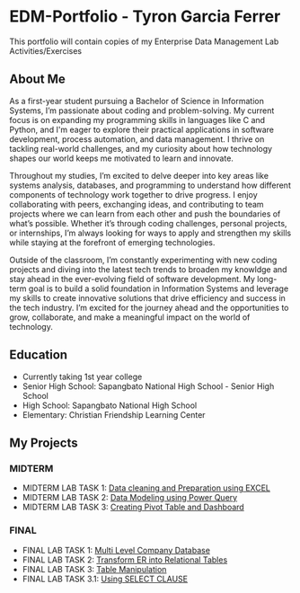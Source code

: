 # EDM-Portfolio - Tyron Garcia Ferrer
This portfolio will contain copies of my Enterprise Data Management Lab Activities/Exercises

## About Me
As a first-year student pursuing a Bachelor of Science in Information Systems, I’m passionate about coding and problem-solving. My current focus is on expanding my programming skills in languages like C and Python, and I'm eager to explore their practical applications in software development, process automation, and data management. I thrive on tackling real-world challenges, and my curiosity about how technology shapes our world keeps me motivated to learn and innovate.

Throughout my studies, I’m excited to delve deeper into key areas like systems analysis, databases, and programming to understand how different components of technology work together to drive progress. I enjoy collaborating with peers, exchanging ideas, and contributing to team projects where we can learn from each other and push the boundaries of what’s possible. Whether it’s through coding challenges, personal projects, or internships, I’m always looking for ways to apply and strengthen my skills while staying at the forefront of emerging technologies.

Outside of the classroom, I’m constantly experimenting with new coding projects and diving into the latest tech trends to broaden my knowldge and stay ahead in the ever-evolving field of software development. My long-term goal is to build a solid foundation in Information Systems and leverage my skills to create innovative solutions that drive efficiency and success in the tech industry. I’m excited for the journey ahead and the opportunities to grow, collaborate, and make a meaningful impact on the world of technology.

## Education
- Currently taking 1st year college
- Senior High School: Sapangbato National High School - Senior High School
- High School: Sapangbato National High School
- Elementary: Christian Friendship Learning Center
 
## My Projects
### MIDTERM
- MIDTERM LAB TASK 1: [Data cleaning and Preparation using EXCEL](https://github.com/tyronferrer/EDM-PORTFOLIO/tree/main/MIDTERM%20LAB%20TASK%201)
- MIDTERM LAB TASK 2: [Data Modeling using Power Query](https://github.com/tyronferrer/EDM-PORTFOLIO/tree/main/MIDTERM%20LAB%20TASK%202/README.md)
- MIDTERM LAB TASK 3: [Creating Pivot Table and Dashboard](https://github.com/tyronferrer/EDM-PORTFOLIO/tree/main/MIDTERM%20LAB%20TASK%203/README.md)

### FINAL
- FINAL LAB TASK 1: [Multi Level Company Database](https://github.com/tyronferrer/EDM-PORTFOLIO/tree/main/FINAL%20LAB%20TASK%201/README.md)
- FINAL LAB TASK 2: [Transform ER into Relational Tables](https://github.com/tyronferrer/EDM-PORTFOLIO/tree/main/FINAL%20LAB%20TASK%202/README.md)
- FINAL LAB TASK 3: [Table Manipulation](https://github.com/tyronferrer/EDM-PORTFOLIO/tree/main/FINAL%20LAB%20TASK%203/README.md)
- FINAL LAB TASK 3.1: [Using SELECT CLAUSE](https://github.com/tyronferrer/EDM-PORTFOLIO/tree/main/FINAL%20LAB%20TASK%203.1/README.md)
